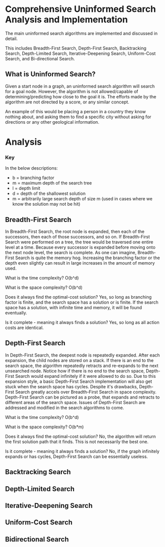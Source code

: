 # Comprehensive Uninformed Search Analysis and Implementation
The main uninformed search algorithms are implemented and discussed in detail. 

This includes Breadth-First Search, Depth-First Search, Backtracking Search, Depth-Limited Search, Iterative-Deepening Search, Uniform-Cost Search, and Bi-directional Search.

<h2>What is Uninformed Search?</h2>

Given a start node in a graph, an uninformed search algorithm will search for a goal node. However, the algorithm is not allowed/capable of determining/predicting how close to the goal it is. The efforts made by the algorithm are not directed by a score, or any similar concept. 

An example of this would be placing a person in a country they know nothing about, and asking them to find a specific city without asking for directions or any other geological information.

# Analysis

<h3>Key</h3>

In the below descriptions:
- b = branching factor
- m = maximum depth of the search tree
- l = depth limit
- d = depth of the shallowest solution 
- m = arbitrarily large search depth of size m (used in cases where we know the solution may not be hit)

<h2>Breadth-First Search</h2>

In Breadth-First Search, the root node is expanded, then each of the successors, then each of those successors, and so on. If Breadth-First Search were performed on a tree, the tree would be traversed one entire level at a time. Because every successor is expanded before moving onto the next node level, the search is complete. As one can imagine, Breadth-First Search is quite the memory hog. Increasing the branching factor or the depth even slightly can result in large increases in the amount of memory used.

What is the time complexity? O(b^d)

What is the space complexity? O(b^d)

Does it always find the optimal-cost solution? Yes, so long as branching factor is finite, and the search space has a solution or is finite. If the search space has a solution, with infinite time and memory, it will be found eventually.

Is it complete - meaning it always finds a solution? Yes, so long as all action costs are identical.

<h2>Depth-First Search</h2>

In Depth-First Search, the deepest node is repeatedly expanded. After each expansion, the child nodes are stored on a stack. If there is an end to the search space, the algorithm repeatedly retracts and re-expands to the next unsearched node. Notice how if there is no end to the search space, Depth-First Search would expand infinitely if it were allowed to do so. Due to this expansion style, a basic Depth-First Search implementation will also get stuck when the search space has cycles. Despite it's drawbacks, Depth-First Search greatly accels over Breadth-First Search in space complexity. Depth-First Search can be pictured as a probe, that expands and retracts to different areas of the search space. Issues of Depth-First Search are addressed and modified in the search algorithms to come.

What is the time complexity? O(b^d)

What is the space complexity? O(b*m)

Does it always find the optimal-cost solution? No, the algorithm will return the first solution path that it finds. This is not necessarily the best one.

Is it complete - meaning it always finds a solution? No, if the graph infinitely expands or has cycles, Depth-First Search can be essentially useless.

<h2>Backtracking Search</h2>



<h2>Depth-Limited Search</h2>



<h2>Iterative-Deepening Search</h2>



<h2>Uniform-Cost Search</h2>



<h2>Bidirectional Search</h2>

